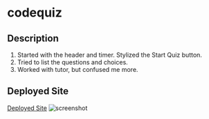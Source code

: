 # codequiz

## Description
1) Started with the header and timer. Stylized the Start Quiz button.
2) Tried to list the questions and choices.
3) Worked with tutor, but confused me more. 
## Deployed Site
[Deployed Site](https://greenkimparsons.github.io/code-quiz/.)
![screenshot](./assets/passwordgenerator.png)